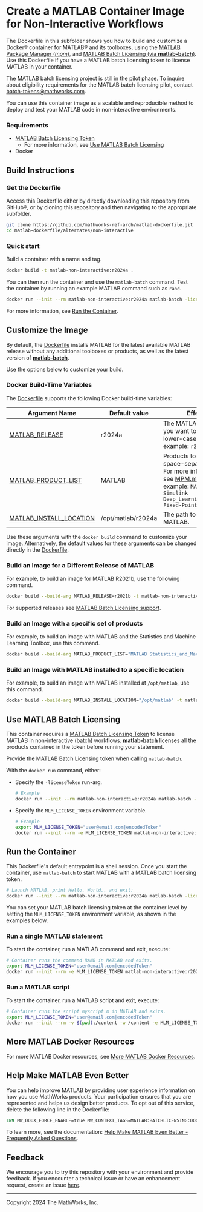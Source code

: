 # Create a MATLAB Container Image for Non-Interactive Workflows

The Dockerfile in this subfolder shows you how to build and customize a Docker&reg; container for MATLAB&reg; and its toolboxes, using the [MATLAB Package Manager (*mpm*)](../../MPM.md), and [MATLAB Batch Licensing (via **matlab-batch**)](MATLAB-BATCH.md). Use this Dockerfile if you have a MATLAB batch licensing token to license MATLAB in your container.

The MATLAB batch licensing project is still in the pilot phase. To inquire about eligibility requirements for the MATLAB batch licensing pilot, contact <batch-tokens@mathworks.com>.

You can use this container image as a scalable and reproducible method to deploy and test your MATLAB code in non-interactive environments.

### Requirements
* [MATLAB Batch Licensing Token](MATLAB-BATCH.md#matlab-batch-licensing-token)
    * For more information, see [Use MATLAB Batch Licensing](#use-matlab-batch-licensing)
* Docker

## Build Instructions

### Get the Dockerfile

Access this Dockerfile either by directly downloading this repository from GitHub&reg;, or by cloning this repository and then navigating to the appropriate subfolder.
 
```bash
git clone https://github.com/mathworks-ref-arch/matlab-dockerfile.git
cd matlab-dockerfile/alternates/non-interactive
```

### Quick start

Build a container with a name and tag.
```bash
docker build -t matlab-non-interactive:r2024a .
```

You can then run the container and use the `matlab-batch` command. Test the container by running an example MATLAB command such as `rand`.
```bash
docker run --init --rm matlab-non-interactive:r2024a matlab-batch -licenseToken "user@email.com|encodedToken" "rand"
```
For more information, see [Run the Container](#run-the-container).

## Customize the Image

By default, the [Dockerfile](Dockerfile) installs MATLAB for the latest available MATLAB release without any additional toolboxes or products, as well as the latest version of [**matlab-batch**](MATLAB-BATCH.md).

Use the options below to customize your build.

### Docker Build-Time Variables
The [Dockerfile](Dockerfile) supports the following Docker build-time variables:

| Argument Name | Default value | Effect |
|---|---|---|
| [MATLAB_RELEASE](#build-an-image-for-a-different-release-of-matlab) | r2024a | The MATLAB release you want to install, in lower-case. For example: `r2022a` |
| [MATLAB_PRODUCT_LIST](#build-an-image-with-a-specific-set-of-products) | MATLAB | Products to install as a space-separated list. For more information, see [MPM.md](../../MPM.md). For example: `MATLAB Simulink Deep_Learning_Toolbox Fixed-Point_Designer` |
| [MATLAB_INSTALL_LOCATION](#build-an-image-with-matlab-installed-to-a-specific-location) | /opt/matlab/r2024a | The path to install MATLAB. |

Use these arguments with the `docker build` command to customize your image.
Alternatively, the default values for these arguments can be changed directly in the [Dockerfile](Dockerfile).

### Build an Image for a Different Release of MATLAB

For example, to build an image for MATLAB R2021b, use the following command.
```bash
docker build --build-arg MATLAB_RELEASE=r2021b -t matlab-non-interactive:r2021b .
```

For supported releases see [MATLAB Batch Licensing support](MATLAB-BATCH.md#limitations).

### Build an Image with a specific set of products

For example, to build an image with MATLAB and the Statistics and Machine Learning Toolbox, use this command.
```bash
docker build --build-arg MATLAB_PRODUCT_LIST="MATLAB Statistics_and_Machine_Learning_Toolbox" -t matlab-stats-non-interactive:r2024a .
```

### Build an Image with MATLAB installed to a specific location

For example, to build an image with MATLAB installed at `/opt/matlab`, use this command.
```bash
docker build --build-arg MATLAB_INSTALL_LOCATION="/opt/matlab" -t matlab-non-interactive:r2024a .
```

## Use MATLAB Batch Licensing
This container requires a [MATLAB Batch Licensing Token](MATLAB-BATCH.md#matlab-batch-licensing-token) to license MATLAB in non-interactive (batch) workflows. [**matlab-batch**](MATLAB-BATCH.md) licenses all the products contained in the token before running your statement.

Provide the MATLAB Batch Licensing token when calling `matlab-batch`.

With the `docker run` command, either:

- Specify the `-licenseToken` run-arg.
    ```bash
    # Example
    docker run --init --rm matlab-non-interactive:r2024a matlab-batch -licenseToken "user@email.com|encodedToken" "disp('Hello, World.')"
    ```

- Specify the `MLM_LICENSE_TOKEN` environment variable.
    ```bash
    # Example
    export MLM_LICENSE_TOKEN="user@email.com|encodedToken"
    docker run --init --rm -e MLM_LICENSE_TOKEN matlab-non-interactive:r2024a matlab-batch "disp('Hello, World.')"
    ```

## Run the Container
This Dockerfile's default entrypoint is a shell session. Once you start the container, use `matlab-batch` to start MATLAB with a MATLAB batch licensing token.

```bash
# Launch MATLAB, print Hello, World., and exit:
docker run --init --rm matlab-non-interactive:r2024a matlab-batch -licenseToken "user@email.com|encodedToken" "disp('Hello, World.')"
```

You can set your MATLAB batch licensing token at the container level by setting the `MLM_LICENSE_TOKEN` environment variable, as shown in the examples below.

### Run a single MATLAB statement
To start the container, run a MATLAB command and exit, execute:
```bash
# Container runs the command RAND in MATLAB and exits.
export MLM_LICENSE_TOKEN="user@email.com|encodedToken"
docker run --init --rm -e MLM_LICENSE_TOKEN matlab-non-interactive:r2024a matlab-batch rand
```

### Run a MATLAB script
To start the container, run a MATLAB script and exit, execute:
```bash
# Container runs the script myscript.m in MATLAB and exits.
export MLM_LICENSE_TOKEN="user@email.com|encodedToken"
docker run --init --rm -v $(pwd):/content -w /content -e MLM_LICENSE_TOKEN matlab-non-interactive:r2024a matlab-batch "myscript"
```

## More MATLAB Docker Resources
For more MATLAB Docker resources, see [More MATLAB Docker Resources](../../README.md#more-matlab-docker-resources).

## Help Make MATLAB Even Better
You can help improve MATLAB by providing user experience information on how you use MathWorks products. Your participation ensures that you are represented and helps us design better products. To opt out of this service, delete the following line in the Dockerfile:
```Dockerfile
ENV MW_DDUX_FORCE_ENABLE=true MW_CONTEXT_TAGS=MATLAB:BATCHLICENSING:DOCKERFILE:V1
```

To learn more, see the documentation: [Help Make MATLAB Even Better - Frequently Asked Questions](https://www.mathworks.com/support/faq/user_experience_information_faq.html).

## Feedback
We encourage you to try this repository with your environment and provide feedback. If you encounter a technical issue or have an enhancement request, create an issue [here](https://github.com/mathworks-ref-arch/matlab-dockerfile/issues).

---
Copyright 2024 The MathWorks, Inc.
